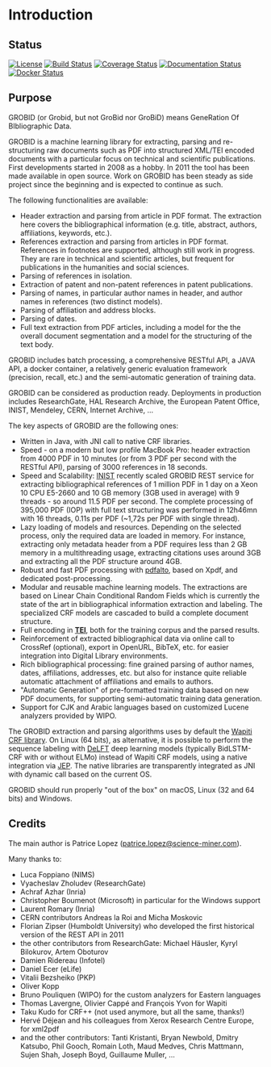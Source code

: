 <h1>Introduction</h1>

## Status

[![License](http://img.shields.io/:license-apache-blue.svg)](http://www.apache.org/licenses/LICENSE-2.0.html)
[![Build Status](https://travis-ci.org/kermitt2/grobid.svg?branch=master)](https://travis-ci.org/kermitt2/grobid)
[![Coverage Status](https://coveralls.io/repos/kermitt2/grobid/badge.svg)](https://coveralls.io/r/kermitt2/grobid)
[![Documentation Status](https://readthedocs.org/projects/grobid/badge/?version=latest)](https://readthedocs.org/projects/grobid/?badge=latest)
[![Docker Status](https://images.microbadger.com/badges/version/lfoppiano/grobid.svg)](https://hub.docker.com/r/lfoppiano/grobid/ "Latest Docker HUB image")

## Purpose

GROBID (or Grobid, but not GroBid nor GroBiD) means GeneRation Of BIbliographic Data. 

GROBID is a machine learning library for extracting, parsing and re-structuring raw documents such as PDF into structured XML/TEI encoded documents with a particular focus on technical and scientific publications. First developments started in 2008 as a hobby. In 2011 the tool has been made available in open source. Work on GROBID has been steady as side project since the beginning and is expected to continue as such. 

The following functionalities are available:

+ Header extraction and parsing from article in PDF format. The extraction here covers the bibliographical information (e.g. title, abstract, authors, affiliations, keywords, etc.).
+ References extraction and parsing from articles in PDF format. References in footnotes are supported, although still work in progress. They are rare in technical and scientific articles, but frequent for publications in the humanities and social sciences. 
+ Parsing of references in isolation.
+ Extraction of patent and non-patent references in patent publications.
+ Parsing of names, in particular author names in header, and author names in references (two distinct models).
+ Parsing of affiliation and address blocks. 
+ Parsing of dates.
+ Full text extraction from PDF articles, including a model for the the overall document segmentation and a model for the structuring of the text body.

GROBID includes batch processing, a comprehensive RESTful API, a JAVA API, a docker container, a relatively generic evaluation framework (precision, recall, etc.) and the semi-automatic generation of training data. 

GROBID can be considered as production ready. Deployments in production includes ResearchGate, HAL Research Archive, the European Patent Office, INIST, Mendeley, CERN, Internet Archive, ...

The key aspects of GROBID are the following ones:

+ Written in Java, with JNI call to native CRF libraries. 
+ Speed - on a modern but low profile MacBook Pro: header extraction from 4000 PDF in 10 minutes (or from 3 PDF per second with the RESTful API), parsing of 3000 references in 18 seconds. 
+ Speed and Scalability: [INIST](http://www.inist.fr) recently scaled GROBID REST service for extracting bibliographical references of 1 million PDF in 1 day on a Xeon 10 CPU E5-2660 and 10 GB memory (3GB used in average) with 9 threads - so around 11.5 PDF per second. The complete processing of 395,000 PDF (IOP) with full text structuring was performed in 12h46mn with 16 threads, 0.11s per PDF (~1,72s per PDF with single thread).
+ Lazy loading of models and resources. Depending on the selected process, only the required data are loaded in memory. For instance, extracting only metadata header from a PDF requires less than 2 GB memory in a multithreading usage, extracting citations uses around 3GB and extracting all the PDF structure around 4GB.  
+ Robust and fast PDF processing with [pdfalto](https://github.com/kermitt2/pdfalto), based on Xpdf, and dedicated post-processing.
+ Modular and reusable machine learning models. The extractions are based on Linear Chain Conditional Random Fields which is currently the state of the art in bibliographical information extraction and labeling. The specialized CRF models are cascaded to build a complete document structure.  
+ Full encoding in [__TEI__](http://www.tei-c.org/Guidelines/P5/index.xml), both for the training corpus and the parsed results.
+ Reinforcement of extracted bibliographical data via online call to CrossRef (optional), export in OpenURL, BibTeX, etc. for easier integration into Digital Library environments. 
+ Rich bibliographical processing: fine grained parsing of author names, dates, affiliations, addresses, etc. but also for instance quite reliable automatic attachment of affiliations and emails to authors. 
+ "Automatic Generation" of pre-formatted training data based on new PDF documents, for supporting semi-automatic training data generation. 
+ Support for CJK and Arabic languages based on customized Lucene analyzers provided by WIPO.

The GROBID extraction and parsing algorithms uses by default the [Wapiti CRF library](http://wapiti.limsi.fr). On Linux (64 bits), as alternative, it is possible to perform the sequence labeling with [DeLFT](https://github.com/kermitt2/delft) deep learning models (typically BidLSTM-CRF with or without ELMo) instead of Wapiti CRF models, using a native integration via [JEP](https://github.com/ninia/jep). The native libraries are transparently integrated as JNI with dynamic call based on the current OS. 

GROBID should run properly "out of the box" on macOS, Linux (32 and 64 bits) and Windows. 

## Credits

The main author is Patrice Lopez (patrice.lopez@science-miner.com).

Many thanks to:

* Luca Foppiano (NIMS) 
* Vyacheslav Zholudev (ResearchGate)
* Achraf Azhar (Inria)
* Christopher Boumenot (Microsoft) in particular for the Windows support
* Laurent Romary (Inria)
* CERN contributors Andreas la Roi and Micha Moskovic
* Florian Zipser (Humboldt University) who developed the first historical version of the REST API in 2011
* the other contributors from ResearchGate: Michael Häusler, Kyryl Bilokurov, Artem Oboturov
* Damien Ridereau (Infotel)
* Daniel Ecer (eLife)
* Vitalii Bezsheiko (PKP)
* Oliver Kopp
* Bruno Pouliquen (WIPO) for the custom analyzers for Eastern languages
* Thomas Lavergne, Olivier Cappé and François Yvon for Wapiti
* Taku Kudo for CRF++ (not used anymore, but all the same, thanks!)
* Hervé Déjean and his colleagues from Xerox Research Centre Europe, for xml2pdf
* and the other contributors: Tanti Kristanti, Bryan Newbold, Dmitry Katsubo, Phil Gooch, Romain Loth, Maud Medves, Chris Mattmann, Sujen Shah, Joseph Boyd, Guillaume Muller, ...

